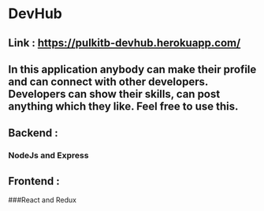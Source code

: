 # DevHub

## Link :  https://pulkitb-devhub.herokuapp.com/

## In this application anybody can make their profile and can connect with other developers. Developers can show their skills, can post anything which they like. Feel free to use this.

## Backend :  
### NodeJs and Express

## Frontend :  
###React and Redux
